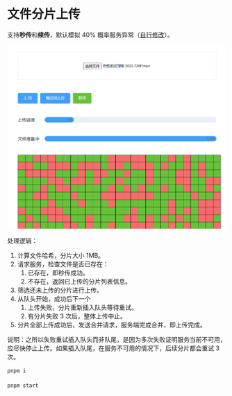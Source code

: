 # 文件分片上传

支持**秒传**和**续传**，默认模拟 40% 概率服务异常（[自行修改](./server/app/controller/home.js)）。

![demo](./other/demo.png)

处理逻辑：
1. 计算文件哈希，分片大小 1MB。
2. 请求服务，检查文件是否已存在：
    1. 已存在，即秒传成功。
    2. 不存在，返回已上传的分片列表信息。
3. 筛选还未上传的分片进行上传。
4. 从队头开始，成功后下一个
    1. 上传失败，分片重新插入队头等待重试。
    2. 有分片失败 3 次后，整体上传中止。
5. 分片全部上传成功后，发送合并请求，服务端完成合并，即上传完成。

说明：之所以失败重试插入队头而非队尾，是因为多次失败证明服务当前不可用，应尽快停止上传。如果插入队尾，在服务不可用的情况下，后续分片都会重试 3 次。

```bash
pnpm i

pnpm start
```